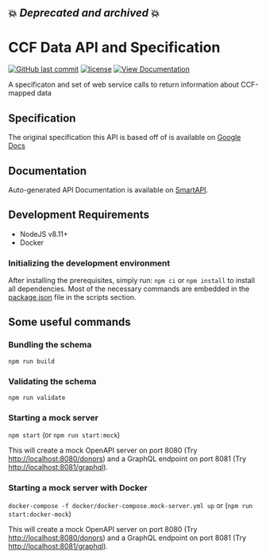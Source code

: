 ## 💥 *Deprecated and archived* 💥

# CCF Data API and Specification

[![GitHub last commit](https://img.shields.io/github/last-commit/hubmapconsortium/ccf-api/master.svg)](https://github.com/hubmapconsortium/ccf-api/commits/master)
[![license](https://img.shields.io/github/license/mashape/apistatus.svg)](LICENSE)
[![View Documentation](https://img.shields.io/badge/documentation-online-brightgreen.svg)](http://ccf-api.smart-api.info/ui/d1f33c1a75e9dcda984194e4d8cea7d8)

A specificaton and set of web service calls to return information about CCF-mapped data

## Specification

The original specification this API is based off of is available on [Google Docs](https://docs.google.com/document/d/1Qgx4mNutE1V3CfQ7y8Lg3rxQy5nhiOSKCSv5MJkPRMc/edit?usp=sharing)

## Documentation

Auto-generated API Documentation is available on [SmartAPI](http://ccf-api.smart-api.info/ui/d1f33c1a75e9dcda984194e4d8cea7d8).

## Development Requirements

* NodeJS v8.11+
* Docker

### Initializing the development environment

After installing the prerequisites, simply run: `npm ci` or `npm install` to install all dependencies.
Most of the necessary commands are embedded in the [package.json](package.json) file in the scripts section.

## Some useful commands

### Bundling the schema

`npm run build`

### Validating the schema

`npm run validate`

### Starting a mock server

`npm start` (or `npm run start:mock`)

This will create
a mock OpenAPI server on port 8080 (Try <http://localhost:8080/donors>) and a GraphQL endpoint on port 8081 (Try [http://localhost:8081/graphql](http://localhost:8081/graphql?query=query%20%7B%0A%20%20sample(sampleId%3A%20123)%20%7B%0A%20%20%20%20laterality%0A%20%20%20%20id%0A%20%20%20%20procedure%20%7B%0A%20%20%20%20%20%20id%0A%20%20%20%20%7D%0A%20%20%20%20donor%20%7B%0A%20%20%20%20%20%20id%0A%20%20%20%20%7D%0A%20%20%7D%0A%20%20procedure(procedureId%3A%20123)%20%7B%0A%20%20%20%20id%0A%20%20%20%20donor%20%7B%0A%20%20%20%20%20%20id%0A%20%20%20%20%7D%0A%20%20%7D%0A%20%20samples%20%7B%0A%20%20%20%20id%0A%20%20%20%20procedure%20%7B%0A%20%20%20%20%20%20id%0A%20%20%20%20%20%20donor%20%7B%0A%20%20%20%20%20%20%20%20id%0A%20%20%20%20%20%20%7D%0A%20%20%20%20%7D%0A%20%20%20%20donor%20%7B%0A%20%20%20%20%20%20id%0A%20%20%20%20%7D%0A%20%20%20%20alignment%7B%0A%20%20%20%20%20%20id%0A%20%20%20%20%20%20referenceOrgan%7B%0A%20%20%20%20%20%20%20%20id%0A%20%20%20%20%20%20%20%20imagePath%0A%20%20%20%20%20%20%7D%0A%20%20%20%20%7D%0A%20%20%7D%0A%7D%0A)).

### Starting a mock server with Docker

`docker-compose -f docker/docker-compose.mock-server.yml up` or (`npm run start:docker-mock`)

This will create
a mock OpenAPI server on port 8080 (Try <http://localhost:8080/donors>) and a GraphQL endpoint on port 8081 (Try [http://localhost:8081/graphql](http://localhost:8081/graphql?query=query%20%7B%0A%20%20sample(sampleId%3A%20123)%20%7B%0A%20%20%20%20laterality%0A%20%20%20%20id%0A%20%20%20%20procedure%20%7B%0A%20%20%20%20%20%20id%0A%20%20%20%20%7D%0A%20%20%20%20donor%20%7B%0A%20%20%20%20%20%20id%0A%20%20%20%20%7D%0A%20%20%7D%0A%20%20procedure(procedureId%3A%20123)%20%7B%0A%20%20%20%20id%0A%20%20%20%20donor%20%7B%0A%20%20%20%20%20%20id%0A%20%20%20%20%7D%0A%20%20%7D%0A%20%20samples%20%7B%0A%20%20%20%20id%0A%20%20%20%20procedure%20%7B%0A%20%20%20%20%20%20id%0A%20%20%20%20%20%20donor%20%7B%0A%20%20%20%20%20%20%20%20id%0A%20%20%20%20%20%20%7D%0A%20%20%20%20%7D%0A%20%20%20%20donor%20%7B%0A%20%20%20%20%20%20id%0A%20%20%20%20%7D%0A%20%20%20%20alignment%7B%0A%20%20%20%20%20%20id%0A%20%20%20%20%20%20referenceOrgan%7B%0A%20%20%20%20%20%20%20%20id%0A%20%20%20%20%20%20%20%20imagePath%0A%20%20%20%20%20%20%7D%0A%20%20%20%20%7D%0A%20%20%7D%0A%7D%0A)).
